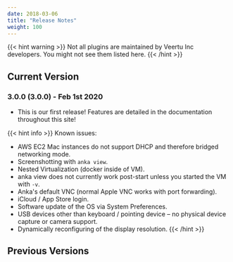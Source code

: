 ```yaml
---
date: 2018-03-06
title: "Release Notes"
weight: 100
---
```


{{< hint warning >}}
Not all plugins are maintained by Veertu Inc developers. You might not see them listed here.
{{< /hint >}}

## Current Version

### 3.0.0 (3.0.0) - Feb 1st 2020

- This is our first release! Features are detailed in the documentation throughout this site!

{{< hint info >}}
Known issues:
  - AWS EC2 Mac instances do not support DHCP and therefore bridged networking mode.
  - Screenshotting with `anka view`.
  - Nested Virtualization (docker inside of VM).
  - anka view does not currently work post-start unless you started the VM with `-v`.
  - Anka's default VNC (normal Apple VNC works with port forwarding).
  - iCloud / App Store login.
  - Software update of the OS via System Preferences.
  - USB devices other than keyboard / pointing device – no physical device capture or camera support.
  - Dynamically reconfiguring of the display resolution.
{{< /hint >}}

## Previous Versions

